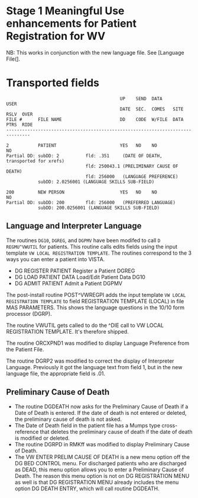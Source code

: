 # Stage 1 Meaningful Use enhancements for Patient Registration for WV
NB: This works in conjunction with the new language file. See \[Language File(\].

# Transported fields
	                                           UP    SEND  DATA                USER
	                                           DATE  SEC.  COMES   SITE  RSLV  OVER
	FILE #      FILE NAME                      DD    CODE  W/FILE  DATA  PTRS  RIDE
	-------------------------------------------------------------------------------
	
	2           PATIENT                        YES   NO    NO                  NO
	Partial DD: subDD: 2          fld: .351     (DATE OF DEATH, transported for xrefs)
	                              fld: 250043.1 (PRELIMINARY CAUSE OF DEATH)
	                              fld: 256000   (LANGUAGE PREFERENCE)
	            subDD: 2.0256001 (LANGUAGE SKILLS SUB-FIELD)
	
	200         NEW PERSON                     YES   NO    NO                  NO
	Partial DD: subDD: 200        fld: 256000   (PREFERRED LANGUAGE)
	            subDD: 200.0256001 (LANGUAGE SKILLS SUB-FIELD)


## Language and Interpreter Language
The routines `DG10`, `DGREG`, and `DGPMV` have been modifed to call `D REGMU^VWUTIL` for patients. This routine calls edits fields using the input template `VW LOCAL REGISTRATION TEMPLATE`. The routines correspond to the 3 ways you can enter a patient into VISTA.

* DG REGISTER PATIENT		Register a Patient		DGREG
* DG LOAD PATIENT DATA		Load/Edit Patient Data	DG10
* DG ADMIT PATIENT			Admit a Patient			DGPMV

The post-install routine POST^VWREGPI adds the input template `VW LOCAL REGISTRATION TEMPLATE` to field REGISTRATION TEMPLATE (LOCAL) in file MAS PARAMETERS. This shows the language questions in the 10/10 form processor (DGRP).

The routine VWUTIL gets called to do the ^DIE call to VW LOCAL REGISTRATION TEMPLATE. It's therefore shipped.

The routine ORCXPND1 was modified to display Language Preference from the Patient File.

The routine DGRP2 was modified to correct the display of Interpreter Language. Previously it got the language text from field 1, but in the new language file, the appropriate field is .01.

## Preliminary Cause of Death
* The routine DGDEATH now asks for the Preliminary Cause of Death if a Date of Death is entered. If the date of death is not entered or deleted, the preliminary cause of death is not asked.
* The Date of Death field in the patient file has a Mumps type cross-reference that deletes the preliminary cause of death if the date of death is modified or deleted.
* The routine DGRPD in RMKff was modified to display Preliminary Cause of Death.
* The VW ENTER PRELIM CAUSE OF DEATH is a new menu option off the DG BED CONTROL menu. For discharged patients who are discharged as DEAD, this menu option allows you to enter a Preliminary Cause of Death. The reason this menu option is not on DG REGISTRATION MENU as well is that DG REGISTRATION MENU already includes the menu option DG DEATH ENTRY, which will call routine DGDEATH.
